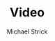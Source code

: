 ---
title: "Video"
author: "Michael Strick"
aliases: [
    "videos",
]
tags: [
    "video",
]
lang: "en"
---